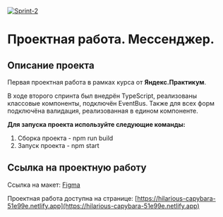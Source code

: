 [![Sprint-2](https://github.com/artiquanta/middle.messenger.praktikum.yandex/actions/workflows/tests.yml/badge.svg?branch=sprint_2)](https://github.com/artiquanta/middle.messenger.praktikum.yandex/actions/workflows/tests.yml)

# Проектная работа. Мессенджер.

## Описание проекта

Первая проектная работа в рамках курса от **Яндекс.Практикум**.

В ходе второго спринта был внедрён TypeScript, реализованы классовые компоненты, подключён EventBus.
Также для всех форм подключёна валидация, реализованная в едином компоненте.

**Для запуска проекта используйте следующие команды:**
1. Сборка проекта - npm run build
2. Запуск проекта - npm start

## Ссылка на проектную работу

Ссылка на макет: [Figma](https://www.figma.com/file/NxHVGyrtVacAGaBIGCJM5D/Messsenger.-Sprint-1?t=0uRgnrCWzty5sfx1-1)

Проектная работа доступна на странице: [https://hilarious-capybara-51e99e.netlify.app](https://hilarious-capybara-51e99e.netlify.app)
